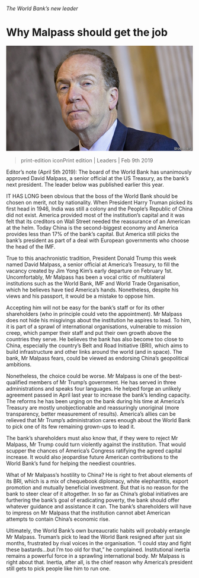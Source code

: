 ###### The World Bank’s new leader

# Why Malpass should get the job 

![image](images/20190209_LDP001_0.jpg) 

> print-edition iconPrint edition | Leaders | Feb 9th 2019 

Editor’s note (April 5th 2019): The board of the World Bank has unanimously approved David Malpass, a senior official at the US Treasury, as the bank’s next president. The leader below was published earlier this year. 

IT HAS LONG been obvious that the boss of the World Bank should be chosen on merit, not by nationality. When President Harry Truman picked its first head in 1946, India was still a colony and the People’s Republic of China did not exist. America provided most of the institution’s capital and it was felt that its creditors on Wall Street needed the reassurance of an American at the helm. Today China is the second-biggest economy and America provides less than 17% of the bank’s capital. But America still picks the bank’s president as part of a deal with European governments who choose the head of the IMF. 

True to this anachronistic tradition, President Donald Trump this week named David Malpass, a senior official at America’s Treasury, to fill the vacancy created by Jim Yong Kim’s early departure on February 1st. Uncomfortably, Mr Malpass has been a vocal critic of multilateral institutions such as the World Bank, IMF and World Trade Organisation, which he believes have tied America’s hands. Nonetheless, despite his views and his passport, it would be a mistake to oppose him. 

Accepting him will not be easy for the bank’s staff or for its other shareholders (who in principle could veto the appointment). Mr Malpass does not hide his misgivings about the institution he aspires to lead. To him, it is part of a sprawl of international organisations, vulnerable to mission creep, which pamper their staff and put their own growth above the countries they serve. He believes the bank has also become too close to China, especially the country’s Belt and Road Initiative (BRI), which aims to build infrastructure and other links around the world (and in space). The bank, Mr Malpass fears, could be viewed as endorsing China’s geopolitical ambitions. 

Nonetheless, the choice could be worse. Mr Malpass is one of the best-qualified members of Mr Trump’s government. He has served in three administrations and speaks four languages. He helped forge an unlikely agreement passed in April last year to increase the bank’s lending capacity. The reforms he has been urging on the bank during his time at America’s Treasury are mostly unobjectionable and reassuringly unoriginal (more transparency, better measurement of results). America’s allies can be relieved that Mr Trump’s administration cares enough about the World Bank to pick one of its few remaining grown-ups to lead it. 

The bank’s shareholders must also know that, if they were to reject Mr Malpass, Mr Trump could turn violently against the institution. That would scupper the chances of America’s Congress ratifying the agreed capital increase. It would also jeopardise future American contributions to the World Bank’s fund for helping the neediest countries. 

What of Mr Malpass’s hostility to China? He is right to fret about elements of its BRI, which is a mix of chequebook diplomacy, white elephantitis, export promotion and mutually beneficial investment. But that is no reason for the bank to steer clear of it altogether. In so far as China’s global initiatives are furthering the bank’s goal of eradicating poverty, the bank should offer whatever guidance and assistance it can. The bank’s shareholders will have to impress on Mr Malpass that the institution cannot abet American attempts to contain China’s economic rise. 

Ultimately, the World Bank’s own bureaucratic habits will probably entangle Mr Malpass. Truman’s pick to lead the World Bank resigned after just six months, frustrated by rival voices in the organisation. “I could stay and fight these bastards…but I’m too old for that,” he complained. Institutional inertia remains a powerful force in a sprawling international body. Mr Malpass is right about that. Inertia, after all, is the chief reason why America’s president still gets to pick people like him to run one. 

